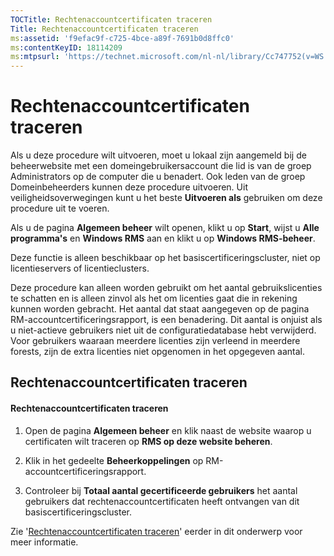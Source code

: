 ```yaml
---
TOCTitle: Rechtenaccountcertificaten traceren
Title: Rechtenaccountcertificaten traceren
ms:assetid: 'f9efac9f-c725-4bce-a89f-7691b0d8ffc0'
ms:contentKeyID: 18114209
ms:mtpsurl: 'https://technet.microsoft.com/nl-nl/library/Cc747752(v=WS.10)'
---
```


Rechtenaccountcertificaten traceren
===================================

Als u deze procedure wilt uitvoeren, moet u lokaal zijn aangemeld bij de beheerwebsite met een domeingebruikersaccount die lid is van de groep Administrators op de computer die u benadert. Ook leden van de groep Domeinbeheerders kunnen deze procedure uitvoeren. Uit veiligheidsoverwegingen kunt u het beste **Uitvoeren als** gebruiken om deze procedure uit te voeren.

Als u de pagina **Algemeen beheer** wilt openen, klikt u op **Start**, wijst u **Alle programma's** en **Windows RMS** aan en klikt u op **Windows RMS-beheer**.

Deze functie is alleen beschikbaar op het basiscertificeringscluster, niet op licentieservers of licentieclusters.

Deze procedure kan alleen worden gebruikt om het aantal gebruikslicenties te schatten en is alleen zinvol als het om licenties gaat die in rekening kunnen worden gebracht. Het aantal dat staat aangegeven op de pagina RM-accountcertificeringsrapport, is een benadering. Dit aantal is onjuist als u niet-actieve gebruikers niet uit de configuratiedatabase hebt verwijderd. Voor gebruikers waaraan meerdere licenties zijn verleend in meerdere forests, zijn de extra licenties niet opgenomen in het opgegeven aantal.

Rechtenaccountcertificaten traceren
-----------------------------------

#### Rechtenaccountcertificaten traceren

1.  Open de pagina **Algemeen beheer** en klik naast de website waarop u certificaten wilt traceren op **RMS op deze website beheren**.

2.  Klik in het gedeelte **Beheerkoppelingen** op RM-accountcertificeringsrapport.

3.  Controleer bij **Totaal aantal gecertificeerde gebruikers** het aantal gebruikers dat rechtenaccountcertificaten heeft ontvangen van dit basiscertificeringscluster.

Zie '[Rechtenaccountcertificaten traceren](https://technet.microsoft.com/5bb0f3cf-fc44-4e60-a93f-c789d6f8a902)' eerder in dit onderwerp voor meer informatie.
